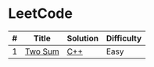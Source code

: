 # LeetCode

| # | Title | Solution | Difficulty
| -- |--|--|--|
|1| [Two Sum](https://leetcode.com/problems/two-sum/) | [C++](https://github.com/aishunno/Solved-Problems/blob/main/LeetCode/Easy/1_two_sum.cpp) | Easy